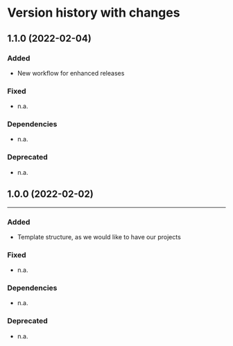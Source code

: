 # Version history with changes

## 1.1.0 (2022-02-04)

### Added

* New workflow for enhanced releases

### Fixed

* n.a.

### Dependencies

* n.a.

### Deprecated

* n.a.

## 1.0.0 (2022-02-02)
<hr>

### Added

* Template structure, as we would like to have our projects

### Fixed

* n.a.

### Dependencies

* n.a.

### Deprecated

* n.a.
